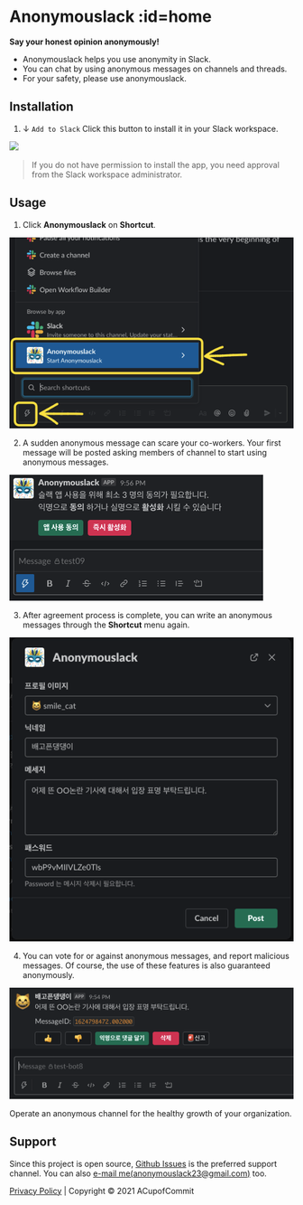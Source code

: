# Anonymouslack :id=home
**Say your honest opinion anonymously!**

- Anonymouslack helps you use anonymity in Slack.
- You can chat by using anonymous messages on channels and threads.
- For your safety, please use anonymouslack.

## Installation

1. ↓ `Add to Slack` Click this button to install it in your Slack workspace.

<div>
  <a :href="installLink">
    <img src="https://platform.slack-edge.com/img/add_to_slack.png"/>
  </a>
</div>

> If you do not have permission to install the app,
  you need approval from the Slack workspace administrator.

## Usage

1. Click **Anonymouslack** on **Shortcut**.

![start](./assets/shortcut.png)

2. A sudden anonymous message can scare your co-workers. Your first
   message will be posted asking members of channel to start using
   anonymous messages.

![usage01](./assets/usage01.png)

3. After agreement process is complete, you can write an anonymous
   messages through the **Shortcut** menu again.

![usage02](./assets/usage02.png)

4. You can vote for or against anonymous messages, and report
   malicious messages. Of course, the use of these features is
   also guaranteed anonymously.

![usage03](./assets/usage03.png)

Operate an anonymous channel for the healthy growth of your organization.

## Support
Since this project is open source, [Github Issues](https://github.com/ACupofCommit/anonymouslack/issues)
is the preferred support channel. You can also
[e-mail me(anonymouslack23@gmail.com)](mailto:anonymouslack23@gmail.com) too.

[Privacy Policy](/privacy) | Copyright © 2021 ACupofCommit
